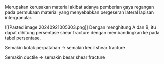 Merupakan kerusakan material akibat adanya pemberian gaya regangan pada permukaan material yang menyebabkan pergeseran lateral lapisan intergranular.

![[Pasted image 20240921005303.png]]
Dengan menghitung A dan B, itu dapat dihitung persentase shear fracture dengan membandingkan ke pada tabel persentase.

Semakin kotak perpatahan -> semakin kecil shear fracture

Semakin ductile -> semakin besar shear fracture

